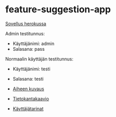 # feature-suggestion-app

[Sovellus herokussa](https://findarkside-tsoha20.herokuapp.com/features/)

Admin testitunnus: 
* Käyttäjänimi: admin 
* Salasana: pass

Normaalin käyttäjän testitunnus:
* Käyttäjänimi: testi 
* Salasana: testi

* [Aiheen kuvaus](/dokumentaatio/kuvaus.md)
* [Tietokantakaavio](/dokumentaatio/tietokanta.png)
* [Käyttäjätarinat](/dokumentaatio/käyttäjätarinat.md)
